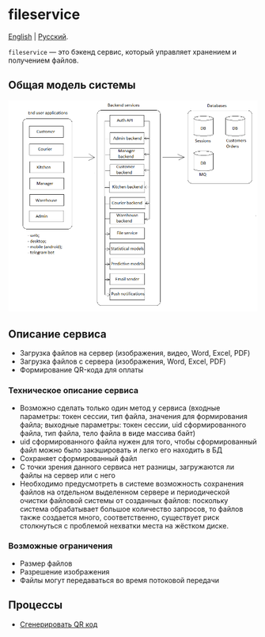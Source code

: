 # fileservice

[English](fileservice.md) | [Русский](fileservice.ru.md). 

`fileservice` — это бэкенд сервис, который управляет хранением и получением файлов.

## Общая модель системы 

![system_overall](../img/system_overall.png)

## Описание сервиса

- Загрузка файлов на сервер (изображения, видео, Word, Excel, PDF)
- Загрузка файлов с сервера (изображения, Word, Excel, PDF)
- Формирование QR-кода для оплаты

### Техническое описание сервиса

- Возможно сделать только один метод у сервиса (входные параметры: токен сессии, тип файла, значения для формирования файла; выходные параметры: токен сессии, uid сформированного файла, тип файла, тело файла в виде массива байт)
- uid сформированного файла нужен для того, чтобы сформированный файл можно было закэшировать и легко его находить в БД 
- Сохраняет сформированный файл
- С точки зрения данного сервиса нет разницы, загружаются ли файлы на сервер или с него
- Необходимо предусмотреть в системе возможность сохранения файлов на отдельном выделенном сервере и периодической очистки файловой системы от созданных файлов: поскольку система обрабатывает большое количество запросов, то файлов также создается много, соответственно, существует риск столкнуться с проблемой нехватки места на жёстком диске.

<!--
### Расчеты

- Разрешение: 720p
- Размер (в пикселях): 1280x720
- Количество пикселей: 921 600
- Количество кадров в секунду: 24 кадра в секунду
     - Изображение обновляется каждые 41,5 мс (или 0,041 с)
- Передаваемые данные в секунду: 22 118 400 байт (около 22 МБ)
-->

### Возможные ограничения

- Размер файлов
- Разрешение изображения
- Файлы могут передаваться во время потоковой передачи

<!--
Разрешение видео:

![video-resolution](https://zidivo.com/wp-content/uploads/2020/09/video-resolution.png)
-->

## Процессы 

- [Сгенерировать QR код](../processes/fileservice/generateqr.md)
